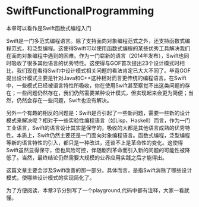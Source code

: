 # SwiftFunctionalProgramming

本章可以看作是Swift函数式编程入门

Swift是一门多范式编程语言。除了支持面向对象编程范式之外，还支持函数式编程范式，和泛型编程。这使得Swift可以使用函数式编程的某些优秀工具解决我们在面向对象编程中遇到的困难。作为一门崭新的语言（2014年发布），Swift也同时吸收了很多其他语言的优秀特性。这使得与GOF首次提出23个设计模式时相比，我们现在看待Swift中设计模式相关问题的看法肯定已大大不同了。毕竟GOF提出设计模式主要是针对Java和C++这种相对而言更传统的编程语言。在Swift中，一些模式已经被语言特性所吸收，你在使用Swift甚至察觉不出这类问题的存在；一些问题仍然存在，我们仍然需要某种设计模式，但实现起来会更为简便；当然，仍然会存在一些问题，Swift也没有解决。

另外一个有趣的相反的问题是：Swift是否引起了一些新问题，需要一些新的设计模式来解决呢？相对于一些实验性编程语言（如Lisp，Haskell）而言，作为一门工业语言，Swift的语言设计其实是保守的，吸收的大都是其他语言成熟的优秀特性。本质上，Swift仍然主要还是一门面向对象编程语言。函数式编程，泛型编程等新的语言特性的引入，都只是一种改进，还谈不上是革命性的变化。这使得Swift虽然显得保守，但也风险可控，伴随剧烈革命而引入新的问题的可能性被降低了。当然，最终结论仍然需要大规模的业界应用实践之后才能得出。

这篇文章主要会涉及Swift改善的那一部分。具体而言，是指Swift消除了哪些设计模式，使哪些设计模式的实现简化了。

为了方便阅读，本章3节分别写了一个playground,代码中都有注释，大家一看就懂。
